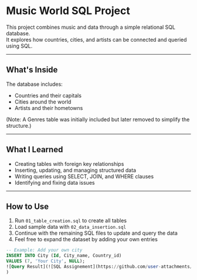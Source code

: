 # Music World SQL Project

This project combines music and data through a simple relational SQL database.  
It explores how countries, cities, and artists can be connected and queried using SQL.

---

## What's Inside

The database includes:

- Countries and their capitals  
- Cities around the world  
- Artists and their hometowns  

(Note: A Genres table was initially included but later removed to simplify the structure.)

---

## What I Learned

- Creating tables with foreign key relationships  
- Inserting, updating, and managing structured data  
- Writing queries using SELECT, JOIN, and WHERE clauses  
- Identifying and fixing data issues

---

## How to Use

1. Run `01_table_creation.sql` to create all tables  
2. Load sample data with `02_data_insertion.sql`  
3. Continue with the remaining SQL files to update and query the data  
4. Feel free to expand the dataset by adding your own entries

```sql
-- Example: Add your own city
INSERT INTO City (Id, City_name, Country_id)
VALUES (7, 'Your City', NULL);
![Query Result](![SQL Assignement](https://github.com/user-attachments/assets/65ed4c8e-1b67-4f95-bd38-73e782cdc455)
)

